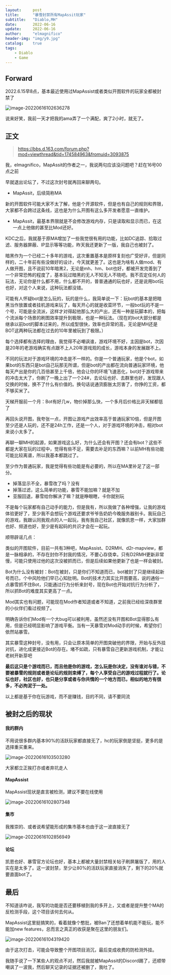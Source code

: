 ```yaml
---
layout:     post
title:      "暴雪封禁所有MapAssit玩家"
subtitle:   "Diablo,MH"
date:       2022-06-16
update:     2022-06-16
author:     "elmagnifico"
header-img: "img/y9.jpg"
catalog:    true
tags:
    - Diablo
    - Game
---
```


## Forward

2022.6.15早8点，基本最近使用过MapAssist或者类似开图软件的玩家全都被封禁了

![image-20220616102636278](http://img.elmagnifico.tech:9514/static/upload/elmagnifico/image-20220616102636278.png)

说来好笑，我前一天才把我的ama弄了一个满配，爽了2小时，就无了。



## 正文

> https://bbs.d.163.com/forum.php?mod=viewthread&tid=174584963&fromuid=3093875

我，elmagnifico，MapAssit的作者之一，我说两句应该没问题吧？赶在16号00点之前

早就退出论坛了，不过这次封号就再回来聊两句。

- MapAssit，后续简称MA

新的开图软件可能大家不太了解，他是个开源软件，但是也有自己的规则和界限，大家都不会跨过这条线，这也是为什么开图有这么多开发者愿意一直维护。

- MapAssit，最基本界限就是不会修改游戏内存，只是读取和显示而已，在这一点上他做的甚至比Mod还好。



KDC之后，我就基于原MA增加了一些我觉很有用的功能，比如DC追踪、拾取过滤、服务器屏蔽、IP显示等等功能，昨天我还更新了一版，我自己也被封了。



暗黑作为一个已经二十多年的游戏，这次重置基本是原样复刻也广受好评，但是同样的，二十年前有些没做好的设计，今天就更差了。这也是为啥有人做mod、有人做开图，且不说前10年暗黑2，无论是mh、hm、bot也好，都被开发完善到了一个非常恐怖的程度了，基本玩过暗黑的无人不知无人不晓吧。我不否定任何人的玩法，无论你是什么都不用，什么都不开的，普普通通的玩也好，还是说用bot玩也好，对这个人来说，这种玩法都没错。



可能有人怀疑bot是怎么玩的，玩的是什么，我简单说一下：玩bot的基本是把暗黑当作放置或者挂机游戏来玩了，每天开心的就是收菜环节，一般bot玩的不是一个号，可能是全流派，这样才对得起他那么大的产出，还有一种是玩脚本的，把每个流派每个场景的刷图效率提升到极限，也是一种玩法。（现在的bot大部分都是继承以前bot的脚本过来的，所以成型很快，效率也异常的高，无论是MH还是BOT这两种玩法都在过去的10年里被玩到了极限。）



每个选择都有选择的理由，我觉得不必嘲讽谁，游戏环境不好，主因是bot，次因是20年的老游戏确实有点跟不上人20年游戏观的成长，游戏本身的发展跟不上。



不同的玩法对于游戏环境的冲击是不一样的。你是一个普通玩家，他是个bot，如果bot的东西只是bot自己玩那无所谓，但是bot的产出都在流向普通玩家环境，他每天产出是你的几百倍甚至上千倍，他会让你的环境飞速恶化，bot对于游戏带来的冲击太大了，你刷了一晚上出了一个24#，去论坛也好、去群里也好，发现跟人交换的时候，换不了什么有价值的。换句话说通货膨胀太厉害了，你挣的工资，都不够买米了。

天梯开服前一个月：Bot有好几w，物价掉那么快，一个多月后价格比非天梯都低了



再回头说开图，我夸张一点，开图让游戏产出效率高于普通玩家10倍，但是开图至少还是人玩的，还不是24h工作，还是一个人，对于游戏环境的冲击，相对bot来说小太多了。



再聊一聊MH的起源，如果游戏这么好，为什么还会有开图？还会有bot？这些不都是大家在玩的过程中，觉得有些不足，需要去补足的东西嘛？以前MH有些功能可能比较离谱，所以我基本都跳过了。

至少作为普通玩家，我是觉得有些功能是有必要的，所以在MA里补足了这一部分。

- 掉落显示不全，暴雪改了吗？没有
- 掉落过滤，这么简单的功能，暴雪不能加嘛？就是不加
- 亚服回退，暴雪给你解决了嘛？就是睁眼瞎，卡你就别玩

不是每个玩家都有自己动手的能力，但是我有，所以我做了各种增强，让我的游戏体验更好了，至少我不会想玩个游戏还要求爷爷告奶奶今晚服务器别卡。我玩自己的游戏，我跟认同我观点的人一起玩，我有我自己社区，就像凯恩一样，大家加群也好、频道也好，至少是有起码的共识才会在一起玩。



顺带辟谣几点：

类似的开图软件，目前一共有3种吧，MapAssist、D2RMH、d2r-mapview，都是一脉相承的，不存在封你不封我的情况，不要心存侥幸。只有D2RMH更新非常慢，可能只使用过他的这次没被抓而已，但是后续如果他更新了也是一样会被封。

Bot为什么没有被封：Bot在被封，只是你们不知道而已，bot被封了只是继续起新号而已，个中风险他们早已心知肚明。Bot的技术力其实比开图要高，说的通俗一点暴雪抓不住Bot，只能通过行为分析来封号，现在Bot也开始对抗行为分析了，所以抓Bot的难度其实更高了一点。



Mod其实也有问题，可能现在Mod作者知道或者不知道，之前我已经给深夜群里的小伙伴们看过视频了。

明确告诉你们Mod有一个大bug可以被利用，虽然还没有开图和Bot显得那么有用，但是已经明显影响了游戏平衡。当有一天暴雪对Mod动手的时候，希望你们依然站暴雪。



其实暴雪这种封号，没有用，只会让原本简单的开图突破他的界限，开始与反外挂对抗，进化成更接近Bot的存在。堵不如疏，只有暴雪自己更新游戏机制，才能让老树开新芽吧



**最后这只是个游戏而已，而且他是你的游戏，怎么玩是你决定，没有谁对与错，不要被暴雪的规则或者是论坛的规则束缚了，每个人享受自己的游戏过程就行了。论坛也好，社区也好，也只是分享或者与你共情的一个地方而已，相似的地方有很多，不必拘泥于一处。**



以上都是基于你在玩游戏，而不是赚钱，目的不同，请不要同流



## 被封之后的现状

#### 我的群内

不用说很多群内基本90%的活跃玩家都直接无了，hc的玩家倒是坚挺，更多的是选择重买重来。

![image-20220616103503280](http://img.elmagnifico.tech:9514/static/upload/elmagnifico/image-20220616103503280.png)

大家都立正挨打亦或者弃坑走人



#### MapAssist

MapAssist现状是直言被检测，建议不要在线使用

![image-20220616102807348](http://img.elmagnifico.tech:9514/static/upload/elmagnifico/image-20220616102807348.png)



#### 集市

我推崇的、或者说希望能形成的集市基本也由于这一波直接无了

![image-20220616102856949](http://img.elmagnifico.tech:9514/static/upload/elmagnifico/image-20220616102856949.png)



#### 论坛

凯恩也好、暴雪官方论坛也好，基本上都被大量封禁相关帖子刷屏屠版了，用的人实在是太多了。这一波封禁，至少让80%的活跃玩家直接消失了，剩下的20%就要直面bot了。



## 最后

不知道该咋说，我写的功能是否还要移植到我的多开上，又或者是提升整个MA的反检测手段，这个项目该何去何从。



MapAssist这里挺搞笑的，看着就像个憨批，被Ban了还想着单机能不能玩，能不能加new features，总而言之真正的收获是聚在这里的朋友们。

![image-20220616104319420](http://img.elmagnifico.tech:9514/static/upload/elmagnifico/image-20220616104319420.png)

由于这次打击，可能会导致整个开图项目消沉，最后变成收费的防检测外挂。

我随手说了一下某些人的观点不对，然后我就被MapAssit的Discord踢了，还顺带嘲讽了一波我，然后聊天记录的证据还被删了，我吐了。
